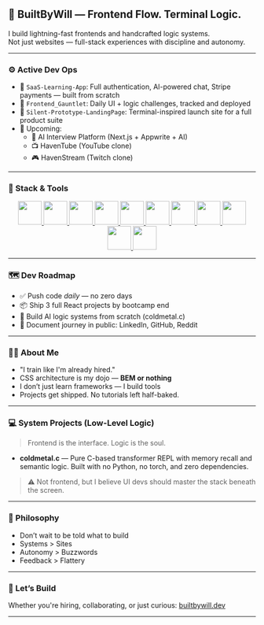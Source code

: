 ## 🧠 BuiltByWill — Frontend Flow. Terminal Logic.

I build lightning-fast frontends and handcrafted logic systems.  
Not just websites — full-stack experiences with discipline and autonomy.

---

### ⚙️ Active Dev Ops

- 🚀 `SaaS-Learning-App`: Full authentication, AI-powered chat, Stripe payments — built from scratch
- 🧪 `Frontend_Gauntlet`: Daily UI + logic challenges, tracked and deployed
- 🧵 `Silent-Prototype-LandingPage`: Terminal-inspired launch site for a full product suite
- 🔮 Upcoming:
  - 🎤 AI Interview Platform (Next.js + Appwrite + AI)
  - 📺 HavenTube (YouTube clone)
  - 🎮 HavenStream (Twitch clone)

---

### 🧰 Stack & Tools

<div align="center">

  <a href="https://developer.mozilla.org/en-US/docs/Web/HTML" title="HTML5">
    <img src="https://skillicons.dev/icons?i=html" height="48" />
  </a>
  <a href="https://developer.mozilla.org/en-US/docs/Web/CSS" title="CSS3">
    <img src="https://skillicons.dev/icons?i=css" height="48" />
  </a>
  <a href="https://developer.mozilla.org/en-US/docs/Web/JavaScript" title="JavaScript">
    <img src="https://skillicons.dev/icons?i=js" height="48" />
  </a>
  <a href="https://react.dev/" title="React.js">
    <img src="https://skillicons.dev/icons?i=react" height="48" />
  </a>
  <a href="https://nextjs.org/" title="Next.js">
    <img src="https://skillicons.dev/icons?i=nextjs" height="48" />
  </a>
  <a href="https://tailwindcss.com/" title="Tailwind CSS">
    <img src="https://skillicons.dev/icons?i=tailwind" height="48" />
  </a>
  <a href="https://nodejs.org/" title="Node.js">
    <img src="https://skillicons.dev/icons?i=nodejs" height="48" />
  </a>
  <a href="https://git-scm.com/" title="Git">
    <img src="https://skillicons.dev/icons?i=git" height="48" />
  </a>
  <a href="https://github.com/" title="GitHub">
    <img src="https://skillicons.dev/icons?i=github" height="48" />
  </a>
  <a href="https://code.visualstudio.com/" title="VS Code">
    <img src="https://skillicons.dev/icons?i=vscode" height="48" />
  </a>
  <a href="https://figma.com/" title="Figma">
    <img src="https://skillicons.dev/icons?i=figma" height="48" />
  </a>

</div>

---


### 🗺️ Dev Roadmap

- ✅ Push code *daily* — no zero days
- 📦 Ship 3 full React projects by bootcamp end
- 🧠 Build AI logic systems from scratch (coldmetal.c)
- 🧾 Document journey in public: LinkedIn, GitHub, Reddit

---

### 👨‍💻 About Me

- "I train like I'm already hired."
- CSS architecture is my dojo — **BEM or nothing**
- I don’t just learn frameworks — I build tools
- Projects get shipped. No tutorials left half-baked.

---

### 💻 System Projects (Low-Level Logic)

> Frontend is the interface. Logic is the soul.

- **coldmetal.c** — Pure C-based transformer REPL with memory recall and semantic logic. Built with no Python, no torch, and zero dependencies.  
> ⚠️ Not frontend, but I believe UI devs should master the stack beneath the screen.

---

### 🧠 Philosophy

- Don’t wait to be told what to build
- Systems > Sites
- Autonomy > Buzzwords
- Feedback > Flattery

---

### 🔗 Let’s Build

Whether you're hiring, collaborating, or just curious: [builtbywill.dev](https://github.com/builtbywilldev)

---

<!---
builtbywilldev/builtbywilldev is a ✨ special ✨ repository because its `README.md` appears on your GitHub profile.
You can click the Preview link to see it live.
--->
